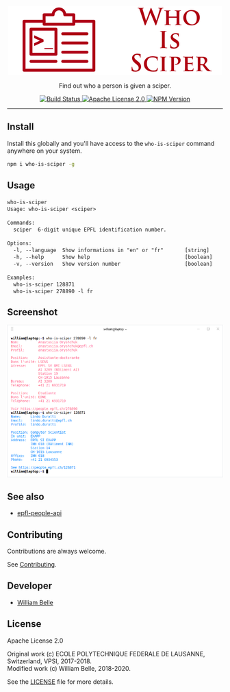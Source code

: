 <p align="center">
  <img alt="Who Is Sciper" src="https://raw.githubusercontent.com/innovativeinnovation/who-is-sciper/master/docs/readme/readme-logo.png">
</p>

<p align="center">
  Find out who a person is given a sciper.
</p>

<p align="center">
  <a href="https://github.com/innovativeinnovation/who-is-sciper/actions">
    <img alt="Build Status" src="https://github.com/innovativeinnovation/who-is-sciper/workflows/Build/badge.svg?branch=master">
  </a>
  <a href="https://raw.githubusercontent.com/innovativeinnovation/who-is-sciper/master/LICENSE">
    <img alt="Apache License 2.0" src="https://img.shields.io/badge/license-Apache%202.0-blue.svg">
  </a>
  <a href='https://www.npmjs.com/package/who-is-sciper'>
    <img alt="NPM Version" src="https://img.shields.io/npm/v/who-is-sciper.svg" />
  </a>
</p>

---

Install
-------

Install this globally and you'll have access to the `who-is-sciper` command
anywhere on your system.

```bash
npm i who-is-sciper -g
```

Usage
-----

```console
who-is-sciper
Usage: who-is-sciper <sciper>

Commands:
  sciper  6-digit unique EPFL identification number.

Options:
  -l, --language  Show informations in "en" or "fr"       [string]
  -h, --help      Show help                               [boolean]
  -v, --version   Show version number                     [boolean]

Examples:
  who-is-sciper 128871
  who-is-sciper 278890 -l fr
```

Screenshot
----------

![command line screenshot](https://raw.githubusercontent.com/innovativeinnovation/who-is-sciper/master/docs/readme/screenshot.png)

See also
--------

* [epfl-people-api](https://github.com/innovativeinnovation/epfl-people-api)

Contributing
------------

Contributions are always welcome.

See [Contributing](CONTRIBUTING.md).

Developer
---------

* [William Belle](https://github.com/williambelle)

License
-------

Apache License 2.0

Original work (c) ECOLE POLYTECHNIQUE FEDERALE DE LAUSANNE, Switzerland, VPSI, 2017-2018.  
Modified work (c) William Belle, 2018-2020.

See the [LICENSE](LICENSE) file for more details.
